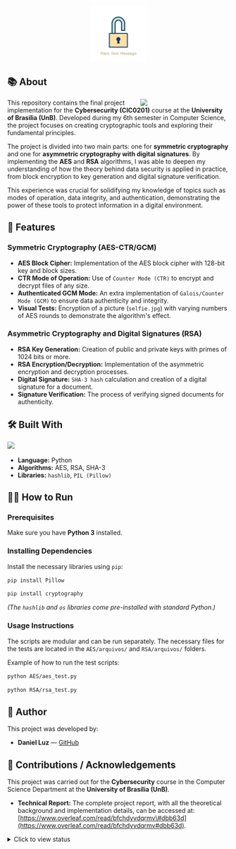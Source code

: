 <p align="center">
  <picture>
    <img src="encrypt.gif" width="25%">
  </picture>
</p>

## 📚 About

<picture>
  <img src="https://cdn.rawgit.com/dancpluz/aes-rsa-python/main/assets/encryption-demo.gif" align="right" width="40%"/>
</picture>

This repository contains the final project implementation for the **Cybersecurity (CIC0201)** course at the **University of Brasília (UnB)**. Developed during my 6th semester in Computer Science, the project focuses on creating cryptographic tools and exploring their fundamental principles.

The project is divided into two main parts: one for **symmetric cryptography** and one for **asymmetric cryptography with digital signatures**. By implementing the **AES** and **RSA** algorithms, I was able to deepen my understanding of how the theory behind data security is applied in practice, from block encryption to key generation and digital signature verification.

This experience was crucial for solidifying my knowledge of topics such as modes of operation, data integrity, and authentication, demonstrating the power of these tools to protect information in a digital environment.

## 📌 Features

### Symmetric Cryptography (AES-CTR/GCM)

- **AES Block Cipher:** Implementation of the AES block cipher with 128-bit key and block sizes.
- **CTR Mode of Operation:** Use of `Counter Mode (CTR)` to encrypt and decrypt files of any size.
- **Authenticated GCM Mode:** An extra implementation of `Galois/Counter Mode (GCM)` to ensure data authenticity and integrity.
- **Visual Tests:** Encryption of a picture (`selfie.jpg`) with varying numbers of AES rounds to demonstrate the algorithm's effect.

### Asymmetric Cryptography and Digital Signatures (RSA)

- **RSA Key Generation:** Creation of public and private keys with primes of 1024 bits or more.
- **RSA Encryption/Decryption:** Implementation of the asymmetric encryption and decryption processes.
- **Digital Signature:** `SHA-3 hash` calculation and creation of a digital signature for a document.
- **Signature Verification:** The process of verifying signed documents for authenticity.

## 🛠 Built With

<p align="left">
  <img src="https://skillicons.dev/icons?i=py,aes,rsa,sha" />
</p>

- **Language:** Python
- **Algorithms:** AES, RSA, SHA-3
- **Libraries:** `hashlib`, `PIL (Pillow)`

## 👨‍💻 How to Run

### Prerequisites

Make sure you have **Python 3** installed.

### Installing Dependencies

Install the necessary libraries using `pip`:

```bash
pip install Pillow
````

```bash
pip install cryptography
```

*(The `hashlib` and `os` libraries come pre-installed with standard Python.)*

### Usage Instructions

The scripts are modular and can be run separately. The necessary files for the tests are located in the `AES/arquivos/` and `RSA/arquivos/` folders.

Example of how to run the test scripts:

```bash
python AES/aes_test.py
```

```bash
python RSA/rsa_test.py
```

## 👥 Author

This project was developed by:

  - **Daniel Luz** — [GitHub](https://github.com/dancpluz)

## 🤝 Contributions / Acknowledgements

This project was carried out for the **Cybersecurity** course in the Computer Science Department at the **University of Brasília (UnB)**.

  - **Technical Report:** The complete project report, with all the theoretical background and implementation details, can be accessed at: [https://www.overleaf.com/read/bfchdyydqrmv\#dbb63d](https://www.overleaf.com/read/bfchdyydqrmv#dbb63d).

<details>
  <summary>Click to view status</summary>

  - [x] Implementation of the AES cipher (128 bits).
  - [x] Implementation of CTR mode of operation.
  - [x] Implementation of the RSA asymmetric cipher (1024+ bits).
  - [x] Implementation of Digital Signatures.
  - [x] Generation and verification of SHA-3 hashes.

</details>
